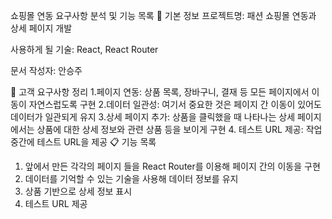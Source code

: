 쇼핑몰 연동 요구사항 분석 및 기능 목록
📌 기본 정보
프로젝트명:
패션 쇼핑몰 연동과 상세 페이지 개발

사용하게 될 기술:
React, React Router

문서 작성자:
안승주

📝 고객 요구사항 정리
1.페이지 연동: 
상품 목록, 장바구니, 결재 등 모든 페이지에서 이동이 자연스럽도록 구현
2.데이터 일관성: 
여기서 중요한 것은 페이지 간 이동이 있어도 데이터가 일관되게 유지
3.상세 페이지 추가: 
상품을 클릭했을 때 나타나는 상세 페이지에서는 상품에 대한 상세 정보와 관련 상품 등을 보이게 구현
4. 테스트 URL 제공: 
작업 중간에 테스트 URL을 제공
📋 기능 목록
1. 앞에서 만든 각각의 페이지 들을 React Router를 이용해 페이지 간의 이동을 구현
2. 데이터를 기억할 수 있는 기술을 사용해 데이터 정보를 유지
3. 상품 기반으로 상세 정보 표시
4. 테스트 URL 제공
